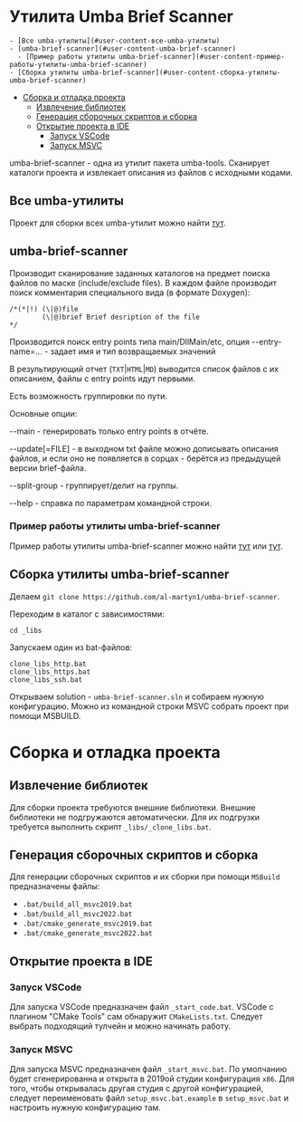 # Утилита Umba Brief Scanner

    - [Все umba-утилиты](#user-content-все-umba-утилиты)
    - [umba-brief-scanner](#user-content-umba-brief-scanner)
      - [Пример работы утилиты umba-brief-scanner](#user-content-пример-работы-утилиты-umba-brief-scanner)
    - [Сборка утилиты umba-brief-scanner](#user-content-сборка-утилиты-umba-brief-scanner)
  - [Сборка и отладка проекта](#user-content-сборка-и-отладка-проекта)
    - [Извлечение библиотек](#user-content-извлечение-библиотек)
    - [Генерация сборочных скриптов и сборка](#user-content-генерация-сборочных-скриптов-и-сборка)
    - [Открытие проекта в IDE](#user-content-открытие-проекта-в-ide)
      - [Запуск VSCode](#user-content-запуск-vscode)
      - [Запуск MSVC](#user-content-запуск-msvc)

 

umba-brief-scanner - одна из утилит пакета umba-tools. Сканирует каталоги проекта и извлекает описания из
файлов с исходными кодами.


## Все umba-утилиты

Проект для сборки всех umba-утилит можно найти [тут](https://github.com/al-martyn1/umba-tools).


## umba-brief-scanner

Производит сканирование заданных каталогов на предмет поиска файлов по маске (include/exclude files).
В каждом файле производит поиск комментария специального вида (в формате Doxygen):

```
/*(*|!) (\|@)file
        (\|@)brief Brief desription of the file
*/
```

Производится поиск entry points типа main/DllMain/etc, опция --entry-name=... - задает имя и тип возвращаемых значений

В результирующий отчет (`TXT`|`HTML`|`MD`) выводится список файлов с их описанием, файлы с entry points идут первыми.

Есть возможность группировки по пути.

Основные опции:

--main - генерировать только entry points в отчёте.

--update[=FILE] - в выходном txt файле можно дописывать описания файлов, и если оно не появляется в 
сорцах - берётся из предыдущей версии brief-файла.

--split-group - группирует/делит на группы.

--help - справка по параметрам командной строки.


### Пример работы утилиты umba-brief-scanner

Пример работы утилиты umba-brief-scanner можно найти [тут](/doc/_sources_brief.txt) или [тут](/doc/_sources_brief.md).


## Сборка утилиты umba-brief-scanner

Делаем `git clone https://github.com/al-martyn1/umba-brief-scanner`.

Переходим в каталог с зависимостями:
```
cd _libs
```

Запускаем один из bat-файлов:
```
clone_libs_http.bat
clone_libs_https.bat
clone_libs_ssh.bat
```

Открываем solution - `umba-brief-scanner.sln` и собираем нужную конфигурацию.
Можно из командной строки MSVC собрать проект при помощи MSBUILD.


# Сборка и отладка проекта


## Извлечение библиотек

Для сборки проекта требуются внешние библиотеки. Внешние библиотеки не подгружаются автоматически.
Для их подгрузки требуется выполнить скрипт `_libs/_clone_libs.bat`.


## Генерация сборочных скриптов и сборка

Для генерации сборочных скриптов и их сборки при помощи `MSBuild` предназначены файлы:

 - `.bat/build_all_msvc2019.bat`
 - `.bat/build_all_msvc2022.bat`
 - `.bat/cmake_generate_msvc2019.bat`
 - `.bat/cmake_generate_msvc2022.bat`


## Открытие проекта в IDE

### Запуск VSCode

Для запуска VSCode предназначен файл `_start_code.bat`. 
VSCode с плагином "CMake Tools" сам обнаружит `CMakeLists.txt`. Следует выбрать подходящий тулчейн
и можно начинать работу.


### Запуск MSVC

Для запуска MSVC предназначен файл `_start_msvc.bat`.
По умолчанию будет сгенерированна и открыта в 2019ой студии конфигурация `x86`.
Для того, чтобы открывалась другая студия с другой конфигурацией, следует
переименовать файл `setup_msvc.bat.example` в `setup_msvc.bat` и настроить нужную конфигурацию там.





